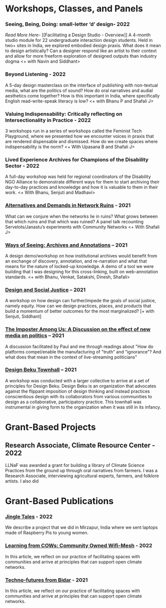 # Workshops, Classes, and Panels
### Seeing, Being, Doing: small-letter ‘d’ design- 2022
*Read More Here-* [[Facilitating a Design Studio - Overview]]
A 4-month studio module for 22 undergraduate interaction design students. Held in two+ sites in India, we explored embodied design praxis. What does it mean to design artistically? Can a designer respond like an artist to their context and allow for more freeform exploration of designed outputs than industry dogma <+ with Navin and Siddhant>

### Beyond Listening - 2022

A 5-day design masterclass on the interface of publishing with non-textual media, what are the politics of sound? How do oral narratives and audial aesthetics come together? How is this important in India, where specifically English read-write-speak literacy is low? <+ with Bhanu P and Shafali J>

### Valuing Indispensability: Critically reflecting on Intersectionality in Practice - 2022
3 workshops run in a series of workshops called the Feminist Tech Playground, where we presented how we encounter voices in praxis that are rendered dispensable and dismissed. How do we create spaces where indispensability is the norm? <+ With Upasana B and Shafali J>

### Lived Experience Archives for Champions of the Disability Sector - 2022

A full-day workshop was held for regional coordinators of the Disability NGO Alliance to demonstrate different ways for them to start archiving their day-to-day practices and knowledge and how it is valuable to them in their work. <+ With Bhanu, Senjuti and Madhavi>

### [Alternatives and Demands in Network Ruins](https://twitter.com/dcwalk_/status/1381598287082500100?s=20&t=UQoNcd_xPznfUZlNuWoDbA) **-** **2021**

What can we conjure when the networks lie in ruins? What grows between that which ruins and that which was ruined? A panel talk recounting Servelots/Janastu’s experiments with Community Networks <+ With Shafali J>

### [Ways of Seeing: Archives and Annotations](https://www.milli.link/iaw2021/#ways-of-seeing--an-archive-annotation-workshop) **– 2021**

A design demo/workshop on how institutional archives would benefit from an exchange of discovery, annotation, and re-narration and what that means for the nature of locked-up knowledge. A demo of a tool we were building that I was designing for this cross-linking, built on web-annotation standards. <+ with Bhanu, Venkat, Satakshi, Dinesh, Shafali>

### [Design and Social Justice](https://twitter.com/onefuture_india/status/1386285835775987712/photo/1) **– 2021**

A workshop on how design can further/impede the goals of social justice, namely equity. How can we design practices, places, and products that build a momentum of better outcomes for the most marginalized? [+ with Senjuti, Siddhant]

### [The Imposter Among Us: A Discussion on the effect of new media on politics](https://twitter.com/blnaveen/status/1321689139327066112?s=20&t=sirx2jX9r_3QYdSMChImuA) **–** **2021**

A discussion facilitated by Paul and me through readings about "How do platforms compel/enable the manufacturing of "truth” and "ignorance"? And what does that mean in the context of live-streaming politicians"

### [Design Beku Townhall](https://twitter.com/DesignBeku/status/1305805491126247424?s=20&t=fWFgayBf_gS-tGYtN90eNQ) **–** **2021**

A workshop was conducted with a larger collective to arrive at a set of principles for Design Beku. Design Beku is an organization that advocates against the flippant imposition of design thinking and instead practices conscientious design with its collaborators from various communities to design as a collaborative, participatory practice. This townhall was instrumental in giving form to the organization when it was still in its infancy.

# Grant-Based Projects

## Research Associate, Climate Resource Center - 2022

LLNaF was awarded a grant for building a library of Climate Science Practices from the ground up through oral narratives from farmers. I was a Research Associate, interviewing agricultural experts, farmers, and folklore artists. I also did

# Grant-Based Publications

### [Jingle Tales](https://criticalcode.recipes/contributions/jingle-tales) **- 2022**

We describe a project that we did in Mirzapur, India where we sent laptops made of Raspberry Pis to young women.

### [Learning from COWs: Community Owned Wifi-Mesh](https://branch.climateaction.tech/issues/issue-4/cows/) **- 2022**

In this article, we reflect on our practice of facilitating spaces with communities and arrive at principles that can support open climate networks.

### [Techno-futures from Bidar](https://one.compost.digital/fertile-technofutures-from-bidar/) **- 2021**

In this article, we reflect on our practice of facilitating spaces with communities and arrive at principles that can support open climate networks.